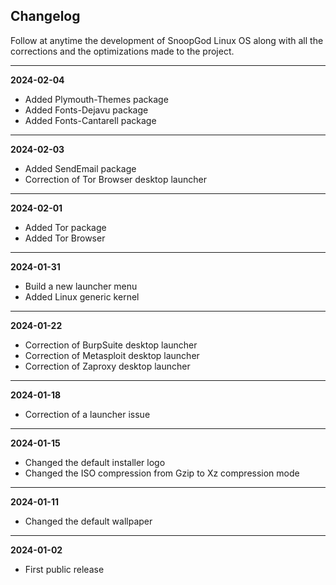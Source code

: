 ## Changelog

Follow at anytime the development of SnoopGod Linux OS along with all the corrections and the optimizations made to the project.

* * *

**2024-02-04**

- Added Plymouth-Themes package
- Added Fonts-Dejavu package
- Added Fonts-Cantarell package

* * *

**2024-02-03**

- Added SendEmail package
- Correction of Tor Browser desktop launcher

* * *

**2024-02-01**

- Added Tor package
- Added Tor Browser

* * *

**2024-01-31**

- Build a new launcher menu
- Added Linux generic kernel

* * *

**2024-01-22**

- Correction of BurpSuite desktop launcher
- Correction of Metasploit desktop launcher
- Correction of Zaproxy desktop launcher

* * *

**2024-01-18**

- Correction of a launcher issue

* * *

**2024-01-15**

- Changed the default installer logo
- Changed the ISO compression from Gzip to Xz compression mode

* * *

**2024-01-11**

- Changed the default wallpaper

* * *

**2024-01-02**

- First public release
